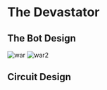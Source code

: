 # The Devastator

## The Bot Design
![war](https://raw.githubusercontent.com/Jegadit/WarMachine-RoboWar/master/img/war1.jpg)
![war2](https://raw.githubusercontent.com/Jegadit/WarMachine-RoboWar/master/img/war2.jpg)


## Circuit Design
